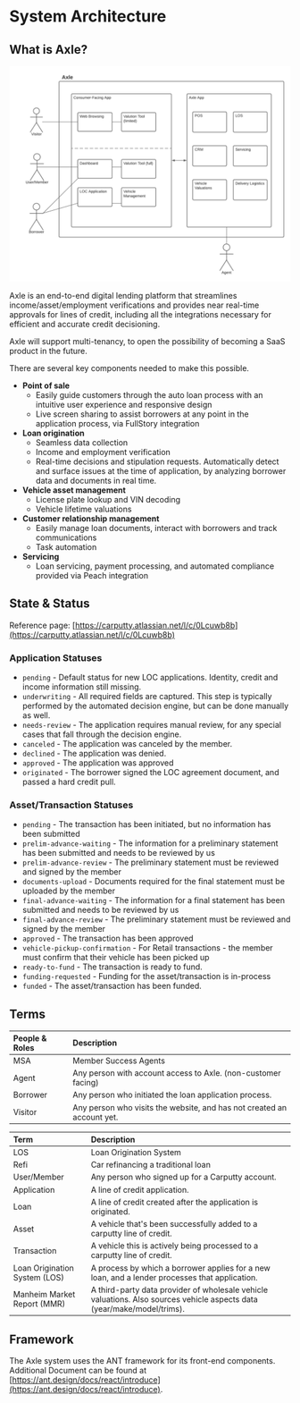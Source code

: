 # System Architecture

## What is Axle?

![](../../.gitbook/assets/axle-system-environment.png)

Axle is an end-to-end digital lending platform that streamlines income/asset/employment verifications and provides near real-time approvals for lines of credit, including all the integrations necessary for efficient and accurate credit decisioning.

Axle will support multi-tenancy, to open the possibility of becoming a SaaS product in the future.

There are several key components needed to make this possible.

* **Point of sale**
  * Easily guide customers through the auto loan process with an intuitive user experience and responsive design
  * Live screen sharing to assist borrowers at any point in the application process, via FullStory integration
* **Loan origination**
  * Seamless data collection
  * Income and employment verification
  * Real-time decisions and stipulation requests. Automatically detect and surface issues at the time of application, by analyzing borrower data and documents in real time.
* **Vehicle asset management**
  * License plate lookup and VIN decoding
  * Vehicle lifetime valuations
* **Customer relationship management**
  * Easily manage loan documents, interact with borrowers and track communications
  * Task automation
* **Servicing**
  * Loan servicing, payment processing, and automated compliance provided via Peach integration

## State & Status

Reference page: [https://carputty.atlassian.net/l/c/0Lcuwb8b](https://carputty.atlassian.net/l/c/0Lcuwb8b)

### Application Statuses <a id="Application-Statuses"></a>

* `pending` - Default status for new LOC applications. Identity, credit and income information still missing.
* `underwriting` - All required fields are captured. This step is typically performed by the automated decision engine, but can be done manually as well.
* `needs-review` - The application requires manual review, for any special cases that fall through the decision engine.
* `canceled` - The application was canceled by the member.
* `declined` - The application was denied.
* `approved` - The application was approved
* `originated` - The borrower signed the LOC agreement document, and passed a hard credit pull.

### Asset/Transaction Statuses <a id="Asset/Transaction-Statuses"></a>

* `pending` - The transaction has been initiated, but no information has been submitted
* `prelim-advance-waiting` - The information for a preliminary statement has been submitted and needs to be reviewed by us
* `prelim-advance-review` - The preliminary statement must be reviewed and signed by the member
* `documents-upload` - Documents required for the final statement must be uploaded by the member
* `final-advance-waiting` - The information for a final statement has been submitted and needs to be reviewed by us
* `final-advance-review` - The preliminary statement must be reviewed and signed by the member
* `approved` - The transaction has been approved
* `vehicle-pickup-confirmation` - For Retail transactions - the member must confirm that their vehicle has been picked up
* `ready-to-fund` - The transaction is ready to fund.
* `funding-requested` - Funding for the asset/transaction is in-process
* `funded` - The asset/transaction has been funded.

## Terms

| People & Roles | Description |
| :--- | :--- |
| MSA | Member Success Agents |
| Agent | Any person with account access to Axle. \(non-customer facing\) |
| Borrower | Any person who initiated the loan application process. |
| Visitor | Any person who visits the website, and has not created an account yet. |

| Term | Description |
| :--- | :--- |
| LOS | Loan Origination System |
| Refi | Car refinancing a traditional loan |
| User/Member | Any person who signed up for a Carputty account. |
| Application | A line of credit application. |
| Loan | A line of credit created after the application is originated. |
| Asset | A vehicle that's been successfully added to a carputty line of credit. |
| Transaction | A vehicle this is actively being processed to a carputty line of credit. |
| Loan Origination System \(LOS\) | A process by which a borrower applies for a new loan, and a lender processes that application. |
| Manheim Market Report \(MMR\) | A third-party data provider of wholesale vehicle valuations. Also sources vehicle aspects data \(year/make/model/trims\). |

## Framework

The Axle system uses the ANT framework for its front-end components. Additional Document can be found at [https://ant.design/docs/react/introduce](https://ant.design/docs/react/introduce).

